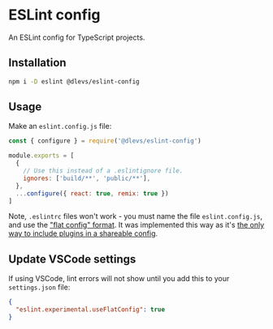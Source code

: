 # ESLint config

An ESLint config for TypeScript projects.

## Installation

```sh
npm i -D eslint @dlevs/eslint-config
```

## Usage

Make an `eslint.config.js` file:

```js
const { configure } = require('@dlevs/eslint-config')

module.exports = [
  {
    // Use this instead of a .eslintignore file.
    ignores: ['build/**', 'public/**'],
  },
  ...configure({ react: true, remix: true })
]
```

Note, `.eslintrc` files won't work - you must name the file `eslint.config.js`, and use the ["flat config" format](https://eslint.org/blog/2022/08/new-config-system-part-2/). It was implemented this way as it's [the only way to include plugins in a shareable config](https://github.com/eslint/eslint/issues/3458).

## Update VSCode settings

If using VSCode, lint errors will not show until you add this to your `settings.json` file:

```json
{
  "eslint.experimental.useFlatConfig": true
}
```
